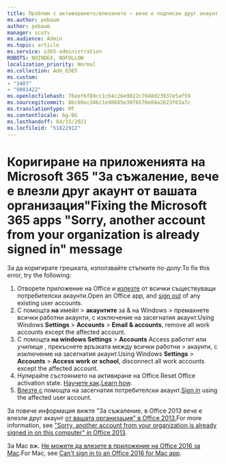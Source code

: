 ```yaml
---
title: Проблем с активирането/влизането – вече е подписан друг акаунт
ms.author: pebaum
author: pebaum
manager: scotv
ms.audience: Admin
ms.topic: article
ms.service: o365-administration
ROBOTS: NOINDEX, NOFOLLOW
localization_priority: Normal
ms.collection: Adm_O365
ms.custom:
- "3407"
- "9001422"
ms.openlocfilehash: 76eef6f89cc1cb4c26e9022c7048d23937e5af59
ms.sourcegitcommit: 8bc60ec34bc1e40685e3976576e04a2623f63a7c
ms.translationtype: MT
ms.contentlocale: bg-BG
ms.lasthandoff: 04/15/2021
ms.locfileid: "51822912"
---
```

# <a name="fixing-the-microsoft-365-apps-sorry-another-account-from-your-organization-is-already-signed-in-message"></a><span data-ttu-id="ce06c-102">Коригиране на приложенията на Microsoft 365 "За съжаление, вече е влезли друг акаунт от вашата организация"</span><span class="sxs-lookup"><span data-stu-id="ce06c-102">Fixing the Microsoft 365 apps "Sorry, another account from your organization is already signed in" message</span></span>

<span data-ttu-id="ce06c-103">За да коригирате грешката, използвайте стъпките по-долу:</span><span class="sxs-lookup"><span data-stu-id="ce06c-103">To fix this error, try the following:</span></span>

1. <span data-ttu-id="ce06c-104">Отворете приложение на Office и [излезте](https://support.office.com/article/5a20dc11-47e9-4b6f-945d-478cb6d92071) от всички съществуващи потребителски акаунти.</span><span class="sxs-lookup"><span data-stu-id="ce06c-104">Open an Office app, and [sign out](https://support.office.com/article/5a20dc11-47e9-4b6f-945d-478cb6d92071) of any existing user accounts.</span></span>   
2. <span data-ttu-id="ce06c-105">С помощта **на** имейл  >  **акаунтите** за & на Windows  >  премахнете всички работни акаунти, с изключение на засегнатия акаунт.</span><span class="sxs-lookup"><span data-stu-id="ce06c-105">Using Windows **Settings** > **Accounts** > **Email & accounts**, remove all work accounts except the affected account.</span></span> 
3. <span data-ttu-id="ce06c-106">С помощта **на windows Settings**  >  **Accounts** Access работят или училище , прекъснете връзката между всички работни  >  акаунти, с изключение на засегнатия акаунт.</span><span class="sxs-lookup"><span data-stu-id="ce06c-106">Using Windows **Settings** > **Accounts** > **Access work or school**, disconnect all work accounts except the affected account.</span></span> 
4. <span data-ttu-id="ce06c-107">Нулирайте състоянието на активиране на Office.</span><span class="sxs-lookup"><span data-stu-id="ce06c-107">Reset Office activation state.</span></span> <span data-ttu-id="ce06c-108">[Научете как](https://docs.microsoft.com/office365/troubleshoot/activation/reset-office-365-proplus-activation-state
).</span><span class="sxs-lookup"><span data-stu-id="ce06c-108">[Learn how](https://docs.microsoft.com/office365/troubleshoot/activation/reset-office-365-proplus-activation-state
).</span></span>
5. <span data-ttu-id="ce06c-109">[Влезте с](https://support.office.com/article/628ea040-f265-49de-b986-be09c3ebf8a9) помощта на засегнатия потребителски акаунт.</span><span class="sxs-lookup"><span data-stu-id="ce06c-109">[Sign in](https://support.office.com/article/628ea040-f265-49de-b986-be09c3ebf8a9) using the affected user account.</span></span> 

<span data-ttu-id="ce06c-110">За повече информация вижте "За съжаление, в Office 2013 вече е влезли друг акаунт [от вашата организация" в Office 2013.](https://docs.microsoft.com/office/troubleshoot/error-messages/another-account-already-signed-in)</span><span class="sxs-lookup"><span data-stu-id="ce06c-110">For more information, see ["Sorry, another account from your organization is already signed in on this computer" in Office 2013](https://docs.microsoft.com/office/troubleshoot/error-messages/another-account-already-signed-in).</span></span>

<span data-ttu-id="ce06c-111">За Mac вж. [Не можете да влезете в приложение на Office 2016 за Mac](https://docs.microsoft.com/office365/troubleshoot/authentication/sign-in-to-office-2016-for-mac-fail).</span><span class="sxs-lookup"><span data-stu-id="ce06c-111">For Mac, see [Can't sign in to an Office 2016 for Mac app](https://docs.microsoft.com/office365/troubleshoot/authentication/sign-in-to-office-2016-for-mac-fail).</span></span>